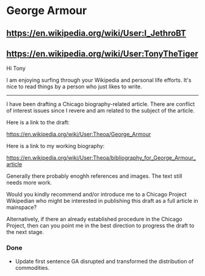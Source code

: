 # George Armour


## https://en.wikipedia.org/wiki/User:I_JethroBT

## https://en.wikipedia.org/wiki/User:TonyTheTiger

Hi Tony

I am enjoying surfing through your Wikipedia and personal life efforts. It's nice to read things by a person who just likes to write.

***

I have been drafting a Chicago biography-related article. There are conflict of interest issues since I revere and am related to the subject of the article.

Here is a link to the draft:

https://en.wikipedia.org/wiki/User:Theoa/George_Armour

Here is a link to my working biography:

https://en.wikipedia.org/wiki/User:Theoa/bibliography_for_George_Armour_article

Generally there probably enoghh references and images. The text still needs more work.

Would you kindly recommend and/or introduce me to a Chicago Project Wikipedian who might be interested in publishing this draft as a full article in mainspace?

Alternatively, if there an already established procedure in the Chicago Project, then can you point me in the best direction to progress the draft to the next stage.



### Done

* Update first sentence
GA disrupted and transformed the distribution of commodities.

